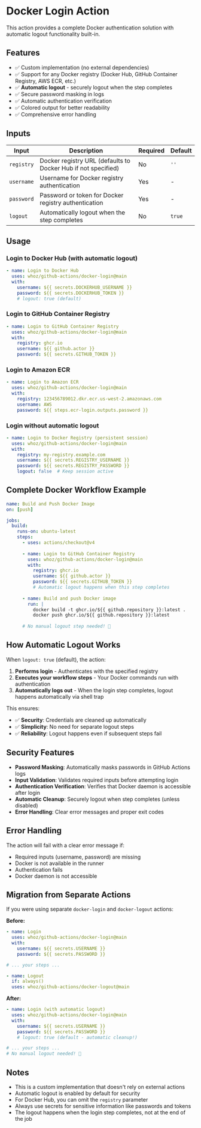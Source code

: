 # Docker Login Action

This action provides a complete Docker authentication solution with automatic logout functionality built-in.

## Features

- ✅ Custom implementation (no external dependencies)
- ✅ Support for any Docker registry (Docker Hub, GitHub Container Registry, AWS ECR, etc.)
- ✅ **Automatic logout** - securely logout when the step completes
- ✅ Secure password masking in logs
- ✅ Automatic authentication verification
- ✅ Colored output for better readability
- ✅ Comprehensive error handling

## Inputs

| Input | Description | Required | Default |
|-------|-------------|----------|---------|
| `registry` | Docker registry URL (defaults to Docker Hub if not specified) | No | `''` |
| `username` | Username for Docker registry authentication | Yes | - |
| `password` | Password or token for Docker registry authentication | Yes | - |
| `logout` | Automatically logout when the step completes | No | `true` |

## Usage

### Login to Docker Hub (with automatic logout)

```yaml
- name: Login to Docker Hub
  uses: whoz/github-actions/docker-login@main
  with:
    username: ${{ secrets.DOCKERHUB_USERNAME }}
    password: ${{ secrets.DOCKERHUB_TOKEN }}
    # logout: true (default)
```

### Login to GitHub Container Registry

```yaml
- name: Login to GitHub Container Registry
  uses: whoz/github-actions/docker-login@main
  with:
    registry: ghcr.io
    username: ${{ github.actor }}
    password: ${{ secrets.GITHUB_TOKEN }}
```

### Login to Amazon ECR

```yaml
- name: Login to Amazon ECR
  uses: whoz/github-actions/docker-login@main
  with:
    registry: 123456789012.dkr.ecr.us-west-2.amazonaws.com
    username: AWS
    password: ${{ steps.ecr-login.outputs.password }}
```

### Login without automatic logout

```yaml
- name: Login to Docker Registry (persistent session)
  uses: whoz/github-actions/docker-login@main
  with:
    registry: my-registry.example.com
    username: ${{ secrets.REGISTRY_USERNAME }}
    password: ${{ secrets.REGISTRY_PASSWORD }}
    logout: false  # Keep session active
```

## Complete Docker Workflow Example

```yaml
name: Build and Push Docker Image
on: [push]

jobs:
  build:
    runs-on: ubuntu-latest
    steps:
      - uses: actions/checkout@v4
      
      - name: Login to GitHub Container Registry
        uses: whoz/github-actions/docker-login@main
        with:
          registry: ghcr.io
          username: ${{ github.actor }}
          password: ${{ secrets.GITHUB_TOKEN }}
          # Automatic logout happens when this step completes
      
      - name: Build and push Docker image
        run: |
          docker build -t ghcr.io/${{ github.repository }}:latest .
          docker push ghcr.io/${{ github.repository }}:latest
          
      # No manual logout step needed! 🎉
```

## How Automatic Logout Works

When `logout: true` (default), the action:

1. **Performs login** - Authenticates with the specified registry
2. **Executes your workflow steps** - Your Docker commands run with authentication
3. **Automatically logs out** - When the login step completes, logout happens automatically via shell trap

This ensures:
- ✅ **Security**: Credentials are cleaned up automatically
- ✅ **Simplicity**: No need for separate logout steps
- ✅ **Reliability**: Logout happens even if subsequent steps fail

## Security Features

- **Password Masking**: Automatically masks passwords in GitHub Actions logs
- **Input Validation**: Validates required inputs before attempting login
- **Authentication Verification**: Verifies that Docker daemon is accessible after login
- **Automatic Cleanup**: Securely logout when step completes (unless disabled)
- **Error Handling**: Clear error messages and proper exit codes

## Error Handling

The action will fail with a clear error message if:
- Required inputs (username, password) are missing
- Docker is not available in the runner
- Authentication fails
- Docker daemon is not accessible

## Migration from Separate Actions

If you were using separate `docker-login` and `docker-logout` actions:

**Before:**
```yaml
- name: Login
  uses: whoz/github-actions/docker-login@main
  with:
    username: ${{ secrets.USERNAME }}
    password: ${{ secrets.PASSWORD }}

# ... your steps ...

- name: Logout
  if: always()
  uses: whoz/github-actions/docker-logout@main
```

**After:**
```yaml
- name: Login (with automatic logout)
  uses: whoz/github-actions/docker-login@main
  with:
    username: ${{ secrets.USERNAME }}
    password: ${{ secrets.PASSWORD }}
    # logout: true (default - automatic cleanup!)

# ... your steps ...
# No manual logout needed! 🎉
```

## Notes

- This is a custom implementation that doesn't rely on external actions
- Automatic logout is enabled by default for security
- For Docker Hub, you can omit the `registry` parameter
- Always use secrets for sensitive information like passwords and tokens
- The logout happens when the login step completes, not at the end of the job